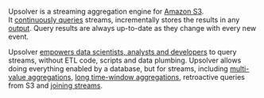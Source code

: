 Upsolver is a streaming aggregation engine for [Amazon S3](https://aws.amazon.com/s3/).  
It [continuously queries](/continuous-queries.md) streams, incrementally stores the results in any [output](/outputs.md). Query results are always up-to-date as they change with every new event.

Upsolver [empowers data scientists, analysts and developers](/who-should-use.md) to query streams, without ETL code, scripts and data plumbing. Upsolver allows doing everything enabled by a database, but for streams, including [multi-value aggregations](/aggregations/multi-value-aggregations.md), [long time-window aggregations](/aggregations/sliding-time-windows.md), retroactive queries from S3 and [joining streams](/calculated-fields/index-lookup.md).



